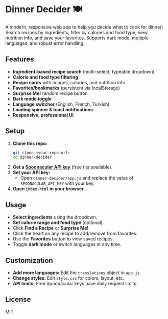 # Dinner Decider 🍽️

A modern, responsive web app to help you decide what to cook for dinner! Search recipes by ingredients, filter by calories and food type, view nutrition info, and save your favorites. Supports dark mode, multiple languages, and robust error handling.

## Features
- **Ingredient-based recipe search** (multi-select, typeable dropdown)
- **Calorie and food type filtering**
- **Recipe cards** with images, calories, and nutrition info
- **Favorites/bookmarks** (persistent via localStorage)
- **Surprise Me!** random recipe button
- **Dark mode toggle**
- **Language switcher** (English, French, Turkish)
- **Loading spinner & toast notifications**
- **Responsive, professional UI**

## Setup
1. **Clone this repo:**
   ```bash
   git clone <your-repo-url>
   cd dinner-decider
   ```
2. **Get a [Spoonacular API key](https://spoonacular.com/food-api)** (free tier available).
3. **Set your API key:**
   - Open `dinner-decider/app.js` and replace the value of `SPOONACULAR_API_KEY` with your key.
4. **Open `index.html` in your browser.**

## Usage
- **Select ingredients** using the dropdown.
- **Set calorie range and food type** (optional).
- Click **Find a Recipe** or **Surprise Me!**
- Click the heart on any recipe to add/remove from favorites.
- Use the **Favorites** button to view saved recipes.
- Toggle **dark mode** or switch languages at any time.

## Customization
- **Add more languages:** Edit the `translations` object in `app.js`.
- **Change styles:** Edit `style.css` for colors, layout, etc.
- **API limits:** Free Spoonacular keys have daily request limits.

## License
MIT 
